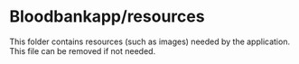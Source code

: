 # Bloodbankapp/resources

This folder contains resources (such as images) needed by the application. This file can
be removed if not needed.
